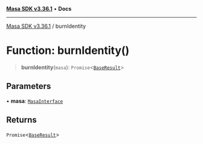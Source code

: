 [**Masa SDK v3.36.1**](../README.md) • **Docs**

***

[Masa SDK v3.36.1](../globals.md) / burnIdentity

# Function: burnIdentity()

> **burnIdentity**(`masa`): `Promise`\<[`BaseResult`](../interfaces/BaseResult.md)\>

## Parameters

• **masa**: [`MasaInterface`](../interfaces/MasaInterface.md)

## Returns

`Promise`\<[`BaseResult`](../interfaces/BaseResult.md)\>
